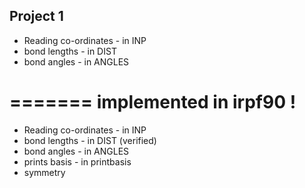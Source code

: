 Project 1
----------

* Reading co-ordinates     - in INP
* bond lengths             - in DIST
* bond angles              - in ANGLES

=======
implemented in irpf90 !
=======
* Reading co-ordinates - in INP
* bond lengths         - in DIST (verified)
* bond angles          - in ANGLES
* prints basis         - in printbasis
* symmetry

